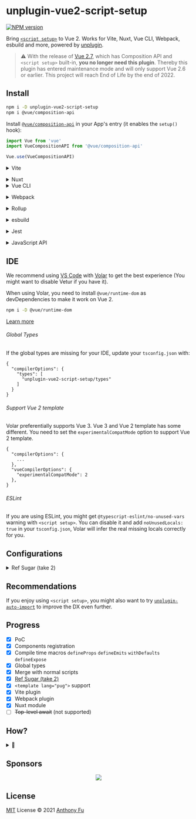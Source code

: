 # unplugin-vue2-script-setup

[![NPM version](https://img.shields.io/npm/v/unplugin-vue2-script-setup?color=a1b858&label=)](https://www.npmjs.com/package/unplugin-vue2-script-setup)

Bring [`<script setup>`](https://v3.vuejs.org/api/sfc-script-setup.html#sfc-script-setup) to Vue 2. Works for Vite, Nuxt, Vue CLI, Webpack, esbuild and more, powered by [unplugin](https://github.com/unjs/unplugin).

> ⚠️ With the release of [Vue 2.7](https://blog.vuejs.org/posts/vue-2-7-naruto.html), which has Composition API and `<script setup>` built-in, **you no longer need this plugin**. Thereby this plugin has entered maintenance mode and will only support Vue 2.6 or earlier. This project will reach End of Life by the end of 2022.

## Install

```bash
npm i -D unplugin-vue2-script-setup
npm i @vue/composition-api
```

Install [`@vue/composition-api`](https://github.com/vuejs/composition-api) in your App's entry (it enables the `setup()` hook):

```ts
import Vue from 'vue'
import VueCompositionAPI from '@vue/composition-api'

Vue.use(VueCompositionAPI)
```

<details>
<summary>Vite</summary><br>

```ts
// vite.config.ts
import { defineConfig } from 'vite'
import { createVuePlugin as Vue2 } from 'vite-plugin-vue2'
import ScriptSetup from 'unplugin-vue2-script-setup/vite'

export default defineConfig({
  plugins: [
    Vue2(),
    ScriptSetup({ /* options */ }),
  ],
})
```

Example: [`playground/`](./playground/)

<br></details>

<details>
<summary>Nuxt</summary><br>

> It's built-in in [Nuxt Bridge](https://github.com/nuxt/bridge).

</details>

<details>
<summary>Vue CLI</summary><br>

```ts
// vue.config.js
const ScriptSetup = require('unplugin-vue2-script-setup/webpack').default

module.exports = {
  parallel: false, // disable thread-loader, which is not compactible with this plugin
  configureWebpack: {
    plugins: [
      ScriptSetup({ /* options */ }),
    ],
  },
}
```

Example: [`examples/vue-cli`](./examples/vue-cli)

###### TypeScript

To use TypeScript with Vue CLI, install `@vue/cli-plugin-typescript` but disable the type check:

```bash
npm i -D @vue/cli-plugin-typescript vue-tsc
```

```ts
const ScriptSetup = require('unplugin-vue2-script-setup/webpack').default
module.exports = {
  parallel: false,
  configureWebpack: {
    plugins: [
      ScriptSetup({ /* options */ }),
    ],
  },
  chainWebpack(config) {
    // disable type check and let `vue-tsc` handles it
    config.plugins.delete('fork-ts-checker')
  },
}
```

And then use [`vue-tsc`](https://github.com/johnsoncodehk/volar) to do the type check at build time:

```jsonc
// package.json
{
  "scripts": {
    "dev": "vue-cli-service serve",
    "build": "vue-tsc --noEmit && vue-cli-service build"
  }
}
```

<br></details>

<details>
<summary>Webpack</summary><br>

```ts
// webpack.config.js
const ScriptSetup = require('unplugin-vue2-script-setup/webpack').default
module.exports = {
  /* ... */
  plugins: [
    ScriptSetup({ /* options */ }),
  ]
}
```

<br></details>

<details>
<summary>Rollup</summary><br>

```ts
// rollup.config.js
import Vue from 'rollup-plugin-vue'
import ScriptSetup from 'unplugin-vue2-script-setup/rollup'

export default {
  plugins: [
    Vue(),
    ScriptSetup({ /* options */ }),
  ]
}
```

<br></details>

<details>
<summary>esbuild</summary><br>

```ts
// esbuild.config.js
import { build } from 'esbuild'
import ScriptSetup from 'unplugin-vue2-script-setup/esbuild'
build({
  /* ... */
  plugins: [
    ScriptSetup({
      /* options */
    }),
  ],
})
```

<br></details>

<details>
<summary>Jest</summary><br>

```bash
npm i -D vue-jest
```

```ts
// jest.config.js
module.exports = {
  transform: {
    '.*\\.(vue)$': 'unplugin-vue2-script-setup/jest',
  },
}
```

<br></details>

<details>
<summary>JavaScript API</summary><br>

```ts
import { transform } from 'unplugin-vue2-script-setup'

const Vue2SFC = await transform(`
<template>
  <!-- ... -->
</template>

<script setup>
  // ...
</script>
`)
```

<br></details>

## IDE

We recommend using [VS Code](https://code.visualstudio.com/) with [Volar](https://github.com/johnsoncodehk/volar) to get the best experience (You might want to disable Vetur if you have it).

When using Volar, you need to install `@vue/runtime-dom` as devDependencies to make it work on Vue 2.

```bash
npm i -D @vue/runtime-dom
```

[Learn more](https://github.com/johnsoncodehk/volar#using)

###### Global Types

If the global types are missing for your IDE, update your `tsconfig.json` with:

```jsonc
{
  "compilerOptions": {
    "types": [
      "unplugin-vue2-script-setup/types"
    ]
  }
}
```

###### Support Vue 2 template

Volar preferentially supports Vue 3. Vue 3 and Vue 2 template has some different. You need to set the `experimentalCompatMode` option to support Vue 2 template.

```jsonc
{
  "compilerOptions": {
    ...
  },
  "vueCompilerOptions": {
    "experimentalCompatMode": 2
  },
}
```

###### ESLint

If you are using ESLint, you might get `@typescript-eslint/no-unused-vars` warning with `<script setup>`. You can disable it and add `noUnusedLocals: true` in your `tsconfig.json`, Volar will infer the real missing locals correctly for you. 

## Configurations

<details>
  <summary>
    Ref Sugar (take 2)
  </summary>

In v0.5.x, we shipped the **experimental** [Ref Sugar (take 2)](https://github.com/vuejs/rfcs/discussions/369) implementation based on Vue 3's [`@vue/reactivity-transform`](https://github.com/vuejs/vue-next/tree/master/packages/reactivity-transform) package. Notice the syntax is not settled yet and might be changed in the future updates. **Use at your own risk!**

To enabled it, pass the option:

```ts
ScriptSetup({
  reactivityTransform: true
})
```

To get TypeScript support, update your `tsconfig.json` with:

```jsonc
{
  "compilerOptions": {
    "types": [
      "unplugin-vue2-script-setup/types",
      "unplugin-vue2-script-setup/ref-macros"
    ]
  }
}
```

</details>

## Recommendations

If you enjoy using `<script setup>`, you might also want to try [`unplugin-auto-import`](https://github.com/antfu/unplugin-auto-import) to improve the DX even further.

## Progress

- [x] PoC
- [x] Components registration
- [x] Compile time macros `defineProps` `defineEmits` `withDefaults` `defineExpose`
- [x] Global types
- [x] Merge with normal scripts
- [x] [Ref Sugar (take 2)](https://github.com/vuejs/rfcs/discussions/369)
- [x] `<template lang="pug">` support
- [x] Vite plugin
- [x] Webpack plugin
- [x] Nuxt module
- [ ] ~~Top-level await~~ (not supported)

## How?

<details>
  <summary>
    👀
  </summary>

![image](https://user-images.githubusercontent.com/11247099/130307245-20f9342e-377b-4565-b55d-1b91741b5c0f.png)

It's made possible by transforming the `<script setup>` syntax back to normal `<script>` and let the Vue 2 SFC compiler handle the rest.

<br></details>

## Sponsors

<p align="center">
  <a href="https://cdn.jsdelivr.net/gh/antfu/static/sponsors.svg">
    <img src='https://cdn.jsdelivr.net/gh/antfu/static/sponsors.svg'/>
  </a>
</p>

## License

[MIT](./LICENSE) License © 2021 [Anthony Fu](https://github.com/antfu)
